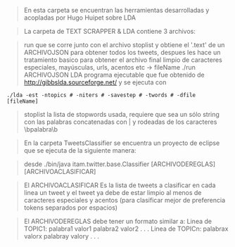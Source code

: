 >En esta carpeta se encuentran las herramientas desarrolladas y acopladas por Hugo Huipet sobre LDA

>La carpeta de TEXT SCRAPPER & LDA contiene 3 archivos:

>run que se corre junto con el archivo stoplist y obtiene el '.text' de un ARCHIVOJSON para obtener todos los tweets, despues les hace un tratamiento basico para obtener el archivo final limpio de caracteres especiales, mayúsculas, urls, acentos etc -> fileName
	./run ARCHIVOJSON
>LDA programa ejecutable que fue obtenido de http://gibbslda.sourceforge.net/ y se ejecuta con

	./lda -est -ntopics # -niters # -savestep # -twords # -dfile [fileName]

>stoplist la lista de stopwords usada, requiere que sea un sólo string con las palabras concatenadas con | y rodeadas de los caracteres \bpalabra\b


>En la carpeta TweetsClassifier se encuentra un proyecto de eclipse que se ejecuta de la siguiente manera: 


>desde 
	./bin/java itam.twitter.base.Classifier [ARCHIVODEREGLAS] [ARCHIVOACLASIFICAR]

>El ARCHIVOACLASIFICAR 
>Es la lista de tweets a clasificar en cada linea un tweet y el tweet ya debe de estar limpio al menos de caracteres especiales y acentos (para clasificar mejor de preferencia tokens separados por espacios)

>El ARCHIVODEREGLAS debe tener un formato similar a:
>Linea de TOPIC1:
>palabra1 valor1
>palabra2 valor2
>.
>.
>.
>Linea de TOPICn:
>palabrax valorx
>palabray valory
>.
>.
>.


